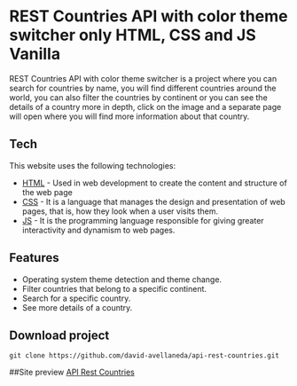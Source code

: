 # REST Countries API with color theme switcher only HTML, CSS and JS Vanilla
REST Countries API with color theme switcher is a project where you can search for countries by name, you will find different countries around the world, you can also filter the countries by continent or you can see the details of a country more in depth, click on the image and a separate page will open where you will find more information about that country.

## Tech
This website uses the following technologies:
- [HTML](https://lenguajehtml.com/html/) - Used in web development to create the content and structure of the web page
-  [CSS](https://css-tricks.com/) - It is a language that manages the design and presentation of web pages, that is, how they look when a user visits them.
- [JS](https://developer.mozilla.org/es/docs/Web/JavaScript) - It is the programming language responsible for giving greater interactivity and dynamism to web pages.

## Features
- Operating system theme detection and theme change.
- Filter countries that belong to a specific continent.
- Search for a specific country.
- See more details of a country.

## Download project
`git clone https://github.com/david-avellaneda/api-rest-countries.git`

##Site preview
[API Rest Countries](https://david-avellaneda.github.io/api-rest-countries/)